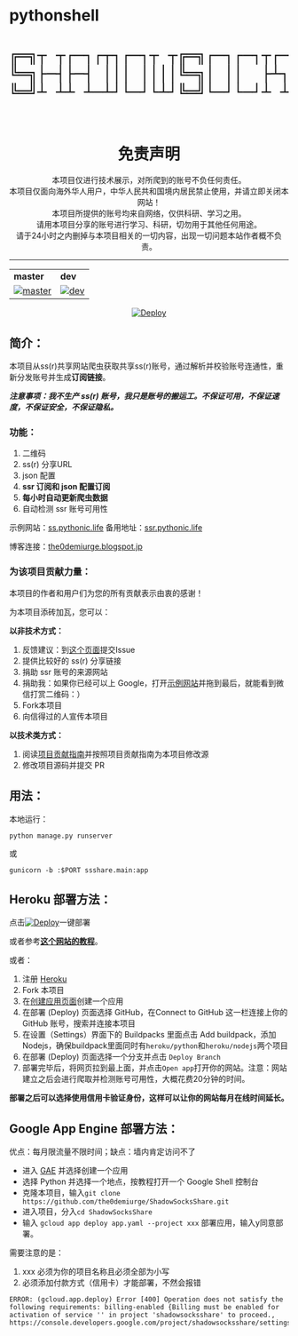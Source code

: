 # pythonshell
<h1 align="center">
    <pre>
╔═╗┬ ┬┌─┐┌┬┐┌─┐┬ ┬╔═╗┌─┐┌─┐┬┌─┌─┐
╚═╗├─┤├─┤ │││ ││││╚═╗│ ││  ├┴┐└─┐
╚═╝┴ ┴┴ ┴─┴┘└─┘└┴┘╚═╝└─┘└─┘┴ ┴└─┘
    </pre>
</h1>

<h1 align="center"> 免责声明 </h1>

<p align="center">
本项目仅进行技术展示，对所爬到的账号不负任何责任。
<br>
本项目仅面向海外华人用户，中华人民共和国境内居民禁止使用，并请立即关闭本网站！
<br>
本项目所提供的账号均来自网络，仅供科研、学习之用。
<br>
请用本项目分享的账号进行学习、科研，切勿用于其他任何用途。
<br>
请于24小时之内删掉与本项目相关的一切内容，出现一切问题本站作者概不负责。
</p>
<hr>

<center>
    <table>
        <tr>
            <td><strong>master</strong></td>
            <td><strong>dev</strong></td>
        </tr>
        <tr>
            <td><a href="https://travis-ci.org/the0demiurge/ShadowSocksShare"><img src="https://travis-ci.org/the0demiurge/ShadowSocksShare.svg?branch=master" alt="master"></a></td>
            <td> <a href="https://travis-ci.org/the0demiurge/ShadowSocksShare"><img src="https://travis-ci.org/the0demiurge/ShadowSocksShare.svg?branch=dev" alt="dev"></a></td></tr>
    </table>
</center>

<center><a href="https://heroku.com/deploy?template=https://github.com/the0demiurge/ShadowSocksShare/tree/master"><img src="https://www.herokucdn.com/deploy/button.svg" alt="Deploy"></a></center>

## 简介：

本项目从ss(r)共享网站爬虫获取共享ss(r)账号，通过解析并校验账号连通性，重新分发账号并生成**订阅链接**。

***注意事项：我不生产 ss(r) 账号，我只是账号的搬运工。不保证可用，不保证速度，不保证安全，不保证隐私。***

### 功能：

1. 二维码
2. ss(r) 分享URL
3. json 配置
4. **ssr 订阅和 json 配置订阅**
5. **每小时自动更新爬虫数据**
6. 自动检测 ssr 账号可用性

示例网站：[ss.pythonic.life](http://ss.pythonic.life)
备用地址：[ssr.pythonic.life](http://ssr.pythonic.life)

博客连接：[the0demiurge.blogspot.jp](https://the0demiurge.blogspot.jp/2017/07/shadowsocks.html)

### 为该项目贡献力量：

本项目的作者和用户们为您的所有贡献表示由衷的感谢！

为本项目添砖加瓦，您可以：

**以非技术方式：**

1. 反馈建议：到[这个页面](https://github.com/the0demiurge/ShadowSocksShare/issues)提交Issue
2. 提供比较好的 ss(r) 分享链接
3. 捐助 ssr 账号的来源网站
4. 捐助我：如果你已经可以上 Google，打开[示例网站](http://ss.pythonic.life)并拖到最后，就能看到微信打赏二维码：）
5. Fork本项目
6. 向信得过的人宣传本项目

**以技术类方式：**

1. 阅读[项目贡献指南](https://github.com/the0demiurge/ShadowSocksShare/wiki)并按照项目贡献指南为本项目修改源
2. 修改项目源码并提交 PR

## 用法：

本地运行：

`python manage.py runserver`

或

`gunicorn -b :$PORT ssshare.main:app`

## Heroku 部署方法：


点击[![Deploy](https://www.herokucdn.com/deploy/button.svg)](https://heroku.com/deploy?template=https://github.com/the0demiurge/ShadowSocksShare-OpenShift/tree/master)一键部署

或者参考[**这个网站的教程**](https://hoodiearon.github.io/fq-book/#/web/heroku-deploy)。

或者：

1. 注册 [Heroku](https://heroku.com)
2. Fork 本项目
3. 在[创建应用页面](https://dashboard.heroku.com/new-app)创建一个应用
4. 在部署 (Deploy) 页面选择 GitHub，在Connect to GitHub 这一栏连接上你的 GitHub 账号，搜索并连接本项目
5. 在设置（Settings）界面下的 Buildpacks 里面点击 Add buildpack，添加Nodejs，确保buildpack里面同时有`heroku/python`和`heroku/nodejs`两个项目
6. 在部署 (Deploy) 页面选择一个分支并点击 `Deploy Branch`
7. 部署完毕后，将网页拉到最上面，并点击`Open app`打开你的网站。注意：网站建立之后会进行爬取并检测账号可用性，大概花费20分钟的时间。

**部署之后可以选择使用信用卡验证身份，这样可以让你的网站每月在线时间延长。**

## Google App Engine 部署方法：
优点：每月限流量不限时间；缺点：墙内肯定访问不了

- 进入 [GAE](https://console.cloud.google.com/appengine) 并选择创建一个应用
- 选择 Python 并选择一个地点，按教程打开一个 Google Shell 控制台
- 克隆本项目，输入`git clone https://github.com/the0demiurge/ShadowSocksShare.git`
- 进入项目，分入`cd ShadowSocksShare`
- 输入 `gcloud app deploy app.yaml --project xxx` 部署应用，输入y同意部署。

需要注意的是：

1. xxx 必须为你的项目名称且必须全部为小写
2. 必须添加付款方式（信用卡）才能部署，不然会报错

```
ERROR: (gcloud.app.deploy) Error [400] Operation does not satisfy the following requirements: billing-enabled {Billing must be enabled for activation of service '' in project 'shadowsocksshare' to proceed., https://console.developers.google.com/project/shadowsocksshare/settings}
```
